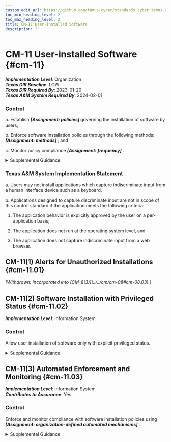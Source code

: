```yaml
---
custom_edit_url: https://github.com/tamus-cyber/standards.cyber.tamus.edu/tree/main/static/content/tamus.edu/TAMUS_profile.xml
toc_min_heading_level: 2
toc_max_heading_level: 2
title: CM-11 User-installed Software
description: ""
---
```


# CM-11 User-installed Software {#cm-11}

_**Implementation Level**_: Organization\
_**Texas DIR Baseline**_: LOW\
_**Texas DIR Required By**_: 2023-01-20\
_**Texas A&M System Required By**_: 2024-02-01

### Control

a. Establish <strong> <em>[Assignment: policies]</em> </strong> governing the installation of software by users;

b. Enforce software installation policies through the following methods: <strong> <em>[Assignment: methods]</em> </strong> ; and

c. Monitor policy compliance <strong> <em>[Assignment: frequency]</em> </strong>.

<details>
  <summary>Supplemental Guidance</summary>

If provided the necessary privileges, users can install software in organizational systems. To maintain control over the software installed, organizations identify permitted and prohibited actions regarding software installation. Permitted software installations include updates and security patches to existing software and downloading new applications from organization-approved <q xmlns="http://csrc.nist.gov/ns/oscal/1.0">app stores.</q> Prohibited software installations include software with unknown or suspect pedigrees or software that organizations consider potentially malicious. Policies selected for governing user-installed software are organization-developed or provided by some external entity. Policy enforcement methods can include procedural methods and automated methods.

</details>

### Texas A&M System Implementation Statement

a. Users may not install applications which capture indiscriminate input from a human interface device such as a keyboard.

b. Applications designed to capture discriminate input are not in scope of this control standard if the application meets the following criteria:

1. The application behavior is explicitly approved by the user on a per-application basis;

2. The application does not run at the operating system level, and

3. The application does not capture indiscriminate input from a web browser.

## CM-11(1) Alerts for Unauthorized Installations {#cm-11.01}


<prop xmlns="http://csrc.nist.gov/ns/oscal/1.0" name="status" value="withdrawn">
               <em>[Withdrawn: Incorporated into [CM-8(3)](../../cm/cm-08#cm-08.03).]</em>
            </prop>
            

## CM-11(2) Software Installation with Privileged Status {#cm-11.02}

_**Implementation Level**_: Information System

### Control

Allow user installation of software only with explicit privileged status.

<details>
  <summary>Supplemental Guidance</summary>

Privileged status can be obtained, for example, by serving in the role of system administrator.

</details>

## CM-11(3) Automated Enforcement and Monitoring {#cm-11.03}

_**Implementation Level**_: Information System\
_**Contributes to Assurance**_: Yes

### Control

Enforce and monitor compliance with software installation policies using <strong> <em>[Assignment: organization-defined automated mechanisms]</em> </strong>.

<details>
  <summary>Supplemental Guidance</summary>

Organizations enforce and monitor compliance with software installation policies using automated mechanisms to more quickly detect and respond to unauthorized software installation which can be an indicator of an internal or external hostile attack.

</details>

